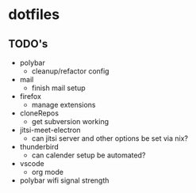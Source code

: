 # dotfiles

## TODO's

- polybar
  - cleanup/refactor config
- mail
  - finish mail setup
- firefox
  - manage extensions
- cloneRepos
  - get subversion working
- jitsi-meet-electron
  - can jitsi server and other options be set via nix?
- thunderbird
  - can calender setup be automated?
- vscode
  - org mode
- polybar wifi signal strength